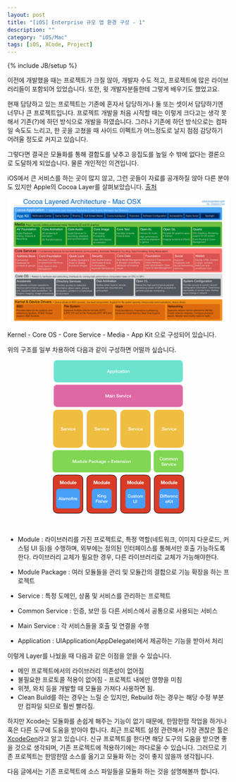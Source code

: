 ```yaml
---
layout: post
title: "[iOS] Enterprise 규모 앱 환경 구성 - 1"
description: ""
category: "iOS/Mac"
tags: [iOS, XCode, Project]
---
```

{% include JB/setup %}

이전에 개발했을 때는 프로젝트가 크질 않아, 개발자 수도 적고, 프로젝트에 많은 라이브러리들이 포함되어 있었습니다. 또한, 윗 개발자분들한테 그렇게 배우기도 했었고요. 

현재 담당하고 있는 프로젝트는 기존에 혼자서 담당하거나 둘 또는 셋이서 담당하기엔 너무나 큰 프로젝트입니다. 프로젝트 개발을 처음 시작할 때는 이렇게 크다고는 생각 못해서 기존(?)에 하던 방식으로 개발을 하였습니다. 그러나 기존에 하던 방식으로는 컴파일 속도도 느리고, 한 곳을 고쳤을 때 사이드 이펙트가 어느정도로 날지 점점 감당하기 어려울 정도로 커지고 있습니다.

그렇다면 결국은 모듈화를 통해 결합도를 낮추고 응집도를 높일 수 밖에 없다는 결론으로 도달하게 되었습니다. 물론 개인적인 의견입니다. 

iOS에서 큰 서비스를 하는 곳이 많지 않고, 그런 곳들이 자료를 공개하질 않아 다른 분야도 있지만 Apple의 Cocoa Layer를 살펴보았습니다. [출처](https://warosu.org/g/thread/S51910725#p51915219)

<img src="/../../../../image/2018/12/cocoa_layered_architecture.jpg" alt="cocoa layered architecture" style="width: 900px;"/>

Kernel - Core OS - Core Service - Media - App Kit 으로 구성되어 있습니다.

위의 구조를 일부 차용하여 다음과 같이 구성하면 어떨까 싶습니다.<br/>

<p style="text-align:center;"><img src="/../../../../image/2018/12/enterprise_application_layer.png" alt="application layered architecture" style="width: 300px"/></p><br/>

* Module : 라이브러리를 가진 프로젝트로, 특정 역할(네트워크, 이미지 다운로드, 커스텀 UI 등)을 수행하며, 외부에는 정의된 인터페이스를 통해서만 호출 가능하도록 한다. 라이브러리 교체가 필요한 경우, 다른 라이브러리로 교체가 가능해야한다.

* Module Package : 여러 모듈들을 관리 및 모듈간의 결합으로 기능 확장을 하는 프로젝트

* Service : 특정 도메인, 상품 및 서비스를 관리하는 프로젝트

* Common Service : 인증, 보안 등 다른 서비스에서 공통으로 사용되는 서비스

* Main Service : 각 서비스들을 호출 및 연결을 수행

* Application : UIApplication(AppDelegate)에서 제공하는 기능을 받아서 처리

이렇게 Layer를 나눴을 때 다음과 같은 이점을 얻을 수 있습니다.

* 메인 프로젝트에서의 라이브러리 의존성이 없어짐
* 불필요한 프로토콜 적용이 없어짐 - 프로젝트 내에만 영향을 미침
* 위젯, 와치 등을 개발할 때 모듈을 가져다 사용하면 됨.
* Clean Build를 하는 경우는 느릴 순 있지만, Rebuild 하는 경우는 해당 수정 부분만 컴파일 되므로 훨씬 빨라짐.


하지만 Xcode는 모듈화를 손쉽게 해주는 기능이 없기 때문에, 한땀한땀 작업을 하거나 혹은 다른 도구에 도움을 받아야 합니다. 최근 프로젝트 설정 관련해서 가장 괜찮은 툴은 [XcodeGen](https://github.com/yonaskolb/XcodeGen)라고 알고 있습니다. 신규 프로젝트를 한다면 해당 도구의 도움을 받으면 좋을 것으로 생각되며, 기존 프로젝트에 적용하기에는 까다로울 수 있습니다. 그러므로 기존 프로젝트는 한땀한땀 소스를 옮기고 모듈화 하는 것이 좋지 않을까 생각됩니다.

다음 글에서는 기존 프로젝트에 소스 파일들을 모듈화 하는 것을 설명해볼까 합니다.